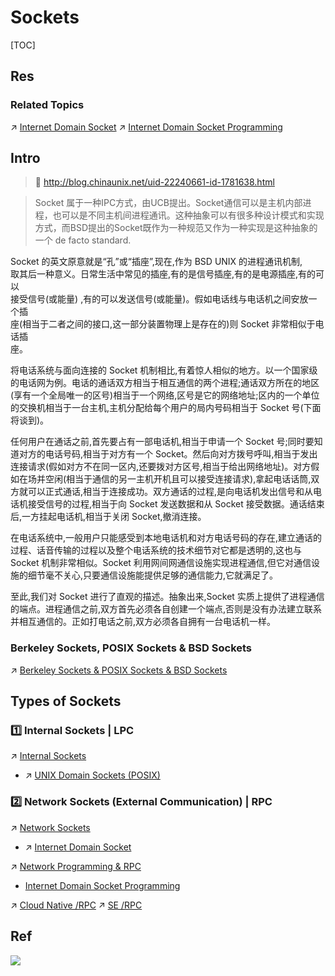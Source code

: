 # Sockets

[TOC]



## Res
### Related Topics
↗ [Internet Domain Socket](../../../OS%20IO%20System/IO%20Generality%20(via%20Abstraction)/🛜%20Network%20Sockets/Internet%20Domain%20Socket.md)
↗ [Internet Domain Socket Programming](../../../../../🏎️%20Computer%20Networking%20and%20Communication/Network%20Programming%20&%20RPC/Internet%20Domain%20Socket%20Programming/Internet%20Domain%20Socket%20Programming.md)



## Intro
> 🔗 http://blog.chinaunix.net/uid-22240661-id-1781638.html

> Socket 属于一种IPC方式，由UCB提出。Socket通信可以是主机内部进程，也可以是不同主机间进程通讯。这种抽象可以有很多种设计模式和实现方式，而BSD提出的Socket既作为一种规范又作为一种实现是这种抽象的一个 de facto standard.

Socket 的英文原意就是“孔”或“插座”,现在,作为 BSD UNIX 的进程通讯机制,  
取其后一种意义。日常生活中常见的插座,有的是信号插座,有的是电源插座,有的可以  
接受信号(或能量) ,有的可以发送信号(或能量)。假如电话线与电话机之间安放一个插  
座(相当于二者之间的接口,这一部分装置物理上是存在的)则 Socket 非常相似于电话插  
座。

将电话系统与面向连接的 Socket 机制相比,有着惊人相似的地方。以一个国家级的电话网为例。电话的通话双方相当于相互通信的两个进程;通话双方所在的地区(享有一个全局唯一的区号)相当于一个网络,区号是它的网络地址;区内的一个单位的交换机相当于一台主机,主机分配给每个用户的局内号码相当于 Socket 号(下面将谈到)。

任何用户在通话之前,首先要占有一部电话机,相当于申请一个 Socket 号;同时要知道对方的电话号码,相当于对方有一个 Socket。然后向对方拨号呼叫,相当于发出连接请求(假如对方不在同一区内,还要拨对方区号,相当于给出网络地址)。对方假如在场并空闲(相当于通信的另一主机开机且可以接受连接请求),拿起电话话筒,双方就可以正式通话,相当于连接成功。双方通话的过程,是向电话机发出信号和从电话机接受信号的过程,相当于向 Socket 发送数据和从 Socket 接受数据。通话结束后,一方挂起电话机,相当于关闭 Socket,撤消连接。

在电话系统中,一般用户只能感受到本地电话机和对方电话号码的存在,建立通话的过程、话音传输的过程以及整个电话系统的技术细节对它都是透明的,这也与 Socket 机制非常相似。Socket 利用网间网通信设施实现进程通信,但它对通信设施的细节毫不关心,只要通信设施能提供足够的通信能力,它就满足了。  

至此,我们对 Socket 进行了直观的描述。抽象出来,Socket 实质上提供了进程通信的端点。进程通信之前,双方首先必须各自创建一个端点,否则是没有办法建立联系并相互通信的。正如打电话之前,双方必须各自拥有一台电话机一样。


### Berkeley Sockets, POSIX Sockets & BSD Sockets
↗ [Berkeley Sockets & POSIX Sockets & BSD Sockets](Berkeley%20Sockets%20&%20POSIX%20Sockets%20&%20BSD%20Sockets.md)



## Types of Sockets
### 1️⃣ Internal Sockets | LPC
↗ [Internal Sockets](🌉%20Internal%20Sockets/Internal%20Sockets.md)
- ↗ [UNIX Domain Sockets (POSIX)](🌉%20Internal%20Sockets/UNIX%20Domain%20Sockets%20(POSIX).md)


### 2️⃣ Network Sockets (External Communication) | RPC
↗ [Network Sockets](../../../OS%20IO%20System/IO%20Generality%20(via%20Abstraction)/🛜%20Network%20Sockets/Network%20Sockets.md)
- ↗ [Internet Domain Socket](../../../OS%20IO%20System/IO%20Generality%20(via%20Abstraction)/🛜%20Network%20Sockets/Internet%20Domain%20Socket.md)

↗ [Network Programming & RPC](../../../../../🏎️%20Computer%20Networking%20and%20Communication/Network%20Programming%20&%20RPC/Network%20Programming%20&%20RPC.md)
- [Internet Domain Socket Programming](../../../../../🏎️%20Computer%20Networking%20and%20Communication/Network%20Programming%20&%20RPC/Internet%20Domain%20Socket%20Programming/Internet%20Domain%20Socket%20Programming.md)

↗ [Cloud Native /RPC](../../../../../../../Software%20Engineering/☁️%20Cloud%20Computing%20&%20Cloud%20Native/Cloud%20Operating%20System%20&%20Platform%20(System%20Level%20Engineering)/Orchestration%20&%20Management/Cloud%20RPC%20Services.md)
↗ [SE /RPC](../../../../../../Software%20Engineering/🕸️%20Web%20Development%20&%20The%20Internet/🗄️%20Web%20BackEnd%20Dev%20&%20Middleware/Web%20Dev%20Middleware/RPC%20Services/RPC%20Services.md)



## Ref
[UNIX Domain vs BSD vs TCP vs Internet sockets?]: https://stackoverflow.com/a/22898357/16542494
[👍 Socket 的功能 和 套接字的三种类型 | ChinaUnix]: http://blog.chinaunix.net/uid-22240661-id-1781638.html

[👍【网络编程知识】什么是Socket？概念及原理分析]: https://www.cnblogs.com/gmpy/articles/17802712.html

![](../../../../../../../../Assets/Pics/Pasted%20image%2020240423222918.png)

